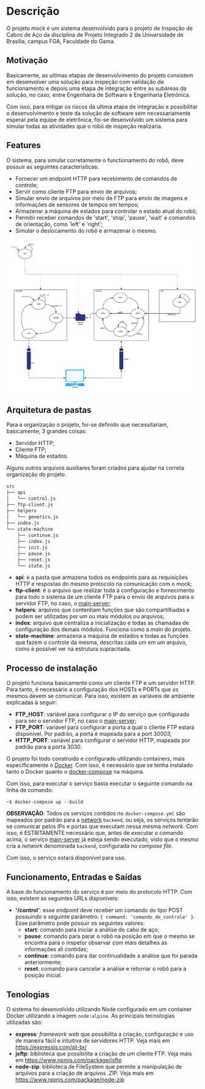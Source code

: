 # Descrição

O projeto _mock_ é um sistema desenvolvido para o projeto de Inspeção de Cabos de Aço da disciplina de Projeto Integrado 2 da Universidade de Brasília, campus FGA, Faculdade do Gama.

## Motivação

Basicamente, as ultimas etapas de desenvolvimento do projeto consistem em desenvolver uma solução para inspeção com validação de funcionamento e depois uma etapa de integração entre as subáreas da solução, no caso, entre Engenharia de Software e Engenharia Eletrônica.

Com isso, para mitigar os riscos da ultima etapa de integração e possibilitar o desenvolvimento e teste da solução de software sem necessariamente esperar pela equipe de eletrônica, foi-se desenvolvido um sistema para simular todas as atividades que o robô de inspeção realizaria.

## Features
O sistema, para simular corretamente o functionamento do robô, deve possuir as seguintes características:
- Fornecer um endpoint HTTP para recebimento de comandos de controle;
- Servir como cliente FTP para envio de arquivos;
- Simular envio de arquivos por meio de FTP para envio de imagens e informações de sensores de tempos em tempos;
- Armazenar a máquina de estados para controlar o estado atual do robô;
- Permitir receber comandos de 'start', 'stop', 'pause', 'wait' e comandos de orientação, como 'left' e 'right';
- Simular o deslocamento do robô e armazenar o mesmo.

![](FSM2.png)

## Arquitetura de pastas

Para a organização o projeto, foi-se definido que necessitariam, basicamente, 3 grandes coisas:
- Servidor HTTP;
- Cliente FTP;
- Máquina de estados.

Alguns outros arquivos auxiliares foram criados para ajudar na correta organização do projeto.

```
src
├── api
│   └── control.js
├── ftp-client.js
├── helpers
│   └── generics.js
├── index.js
└── state-machine
    ├── continue.js
    ├── index.js
    ├── init.js
    ├── pause.js
    ├── reset.js
    └── state.js
```

- **api**: é a pasta que armazena todos os endpoints para as requisições HTTP e respostas do mesmo protocolo na comunicação com o mock;
- **ftp-client**: é o arquivo que realizar toda a configuração e fornecimento para todo o sistema de um cliente FTP para o envio de arquivos para o servidor FTP, no caso, o [main-server](https://github.com/pi2-inspecao-cabo-de-aco/main-server);
- **helpers**: arquivos que contenham funções que são compartilhadas e podem ser utilizadas por um ou mais módulos ou arquivos;
- **index**: arquivo que centraliza a inicialização e todas as chamadas de configuração dos demais módulos. Funciona como a _main_ do projeto.
- **state-machine**: armazena a máquina de estados e todas as funções que fazem o controle da mesma, descritas cada um em um arquivo, como é possível ver na estrutura supracitada.

## Processo de instalação

O projeto funciona basicamente como um cliente FTP e um servidor HTTP. Para tanto, é necessário a configuração dos HOSTs e PORTs que os mesmos devem se comunicar. Para isso, existem as variáveis de ambiente explicadas à seguir:
- **FTP_HOST**: variável para configurar o IP do serviço que configurado para ser o servidor FTP, no caso o [main-server](https://github.com/pi2-inspecao-cabo-de-aco/main-server);
- **FTP_PORT**: variável para configurar a porta a qual o cliente FTP estará disponível. Por padrão, a porta é mapeada para a port 30003;
- **HTTP_PORT**: variável para configurar o servidor HTTP, mapeada por padrão para a porta 3030.

O projeto foi todo construído e configurado utilizando containers, mais especificamente o [Docker](https://www.docker.com/). Com isso, é necessário que se tenha instalado tanto o Docker quanto o [docker-compose](https://docs.docker.com/compose/) na máquina.

Com isso, para executar o serviço basta executar o seguinte comando na linha de comando:
```
~$ docker-compose up --build
```

**OBSERVAÇÃO**: Todos os serviços contidos no `docker-compose.yml` são mapeados por padrão para a [network](https://docs.docker.com/compose/networking/) `backend`, ou seja, os serviços tentarão se comunicar pelos IPs e portas que executam nessa mesma _network_. Com isso, é ESTRITAMENTE necessário que, antes de executar o comando acima, o serviço [main-server](https://github.com/pi2-inspecao-cabo-de-aco/main-server) já esteja sendo executado, visto que o mesmo cria a _network_ denominada `backend`, configurada no _compose file_.

Com isso, o serviço estará disponível para uso.

## Funcionamento, Entradas e Saídas

A base do funcionamento do serviço é por meio do protocolo HTTP. Com isso, existem as seguintes URLs disponíveis:
- **'/control'**: esse _endpoint_ deve receber um comando do tipo POST possuindo o seguinte parâmetro: `{ command: 'comando_de_controle' }`. Esse parâmetro pode possuir os seguintes valores:
  - **start**: comando para iniciar a análise do cabo de aço;
  - **pause**: comando para parar o robô na posição em que o mesmo se encontra para o inspetor observar com mais detalhes as informações ali contidas;
  - **continue**: comando para dar continualidade a análise que foi parada anteriormente;
  - **reset**: comando para cancelar a análise e retornar o robô para a posição inicial.

## Tenologias

O sistema foi desenvolvido utilizando Node configurado em um container Docker utilizando a imagem `node:alpine`. As principais tecnologias utilizadas são:
- **express**: _framework web_ que possibilita a criação, configuração e uso de maneira fácil e intuitiva de servidores HTTP. Veja mais em https://expressjs.com/pt-br/
- **jsftp**: biblioteca que possibilita a criação de um cliente FTP. Veja mais em https://www.npmjs.com/package/jsftp
- **node-zip**: biblioteca de FileSystem que permite a manipulação de arquivos para a criação de arquivos .ZIP. Veja mais em https://www.npmjs.com/package/node-zip